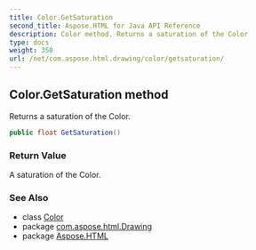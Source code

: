 ```yaml
---
title: Color.GetSaturation
second_title: Aspose.HTML for Java API Reference
description: Color method. Returns a saturation of the Color
type: docs
weight: 350
url: /net/com.aspose.html.drawing/color/getsaturation/
---
```

## Color.GetSaturation method

Returns a saturation of the Color.

```java
public float GetSaturation()
```

### Return Value

A saturation of the Color.

### See Also

* class [Color](../)
* package [com.aspose.html.Drawing](../../color/)
* package [Aspose.HTML](../../../)

